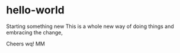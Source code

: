 # hello-world
Starting something new
This is a whole new way of doing things and embracing the change,

Cheers
wq!
MM
